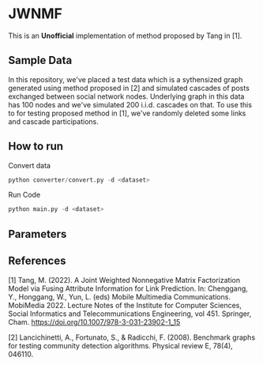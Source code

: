 # JWNMF

This is an **Unofficial** implementation of method proposed by Tang in [1].

## Sample Data

In this repository, we've placed a test data which is a sythensized graph generated using method 
proposed in [2] and simulated cascades of posts exchanged between social network nodes. Underlying
graph in this data has 100 nodes and we've simulated 200 i.i.d. cascades on that. To use this to
for testing proposed method in [1], we've randomly deleted some links and cascade participations.

## How to run

Convert data

```Python
python converter/convert.py -d <dataset>
```

Run Code

```Python
python main.py -d <dataset>
```

## Parameters

## References

[1] Tang, M. (2022). A Joint Weighted Nonnegative Matrix Factorization Model via Fusing Attribute 
Information for Link Prediction. In: Chenggang, Y., Honggang, W., Yun, L. (eds) Mobile Multimedia 
Communications. MobiMedia 2022. Lecture Notes of the Institute for Computer Sciences, Social 
Informatics and Telecommunications Engineering, vol 451. Springer, Cham. 
<https://doi.org/10.1007/978-3-031-23902-1_15>

[2] Lancichinetti, A., Fortunato, S., & Radicchi, F. (2008). Benchmark graphs for testing 
community detection algorithms. Physical review E, 78(4), 046110.
